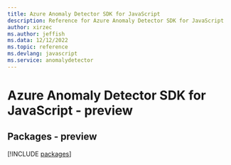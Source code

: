 ```yaml
---
title: Azure Anomaly Detector SDK for JavaScript
description: Reference for Azure Anomaly Detector SDK for JavaScript
author: xirzec
ms.author: jeffish
ms.data: 12/12/2022
ms.topic: reference
ms.devlang: javascript
ms.service: anomalydetector
---
```

# Azure Anomaly Detector SDK for JavaScript - preview
## Packages - preview
[!INCLUDE [packages](anomaly-detector-index.md)]